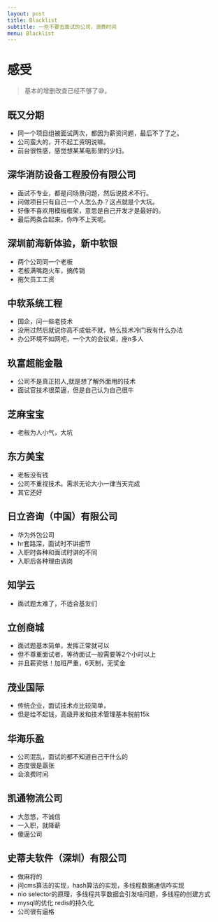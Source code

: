 ```yaml
---
layout: post
title: Blacklist
subtitle: 一些不要去面试的公司，浪费时间
menu: Blacklist
---
```

# 感受

> 基本的增删改查已经不够了😅。

## 既又分期

- 同一个项目组被面试两次，都因为薪资问题，最后不了了之。
- 公司蛮大的，开不起工资明说嘛。
- 前台很性感，感觉想某某电影里的少妇。

## 深华消防设备工程股份有限公司

- 面试不专业，都是问场景问题，然后说技术不行。
- 问做项目只有自己一个人怎么办？这点就是个大坑。
- 好像不喜欢用模板框架，意思是自己开发才是最好的。
- 最后两条合起来，你咋不上天呢。

## 深圳前海新体验，新中软银

- 两个公司同一个老板
- 老板满嘴跑火车，搞传销
- 拖欠员工工资

## 中软系统工程

- 国企，问一些老技术
- 没用过然后就说你高不成低不就，特么技术冷门我有什么办法
- 办公环境不如网吧，一个大的会议桌，座n多人

## 玖富超能金融

- 公司不是真正招人,就是想了解外面用的技术
- 面试官技术很菜逼，但是自己认为自己很牛

## 芝麻宝宝

- 老板为人小气，大坑

## 东方美宝

- 老板没有钱
- 公司不重视技术。需求无论大小一律当天完成
- 其它还好

## 日立咨询（中国）有限公司

- 华为外包公司
- hr套路深，面试时不讲细节
- 入职时各种和面试时讲的不同
- 入职后各种理由调岗

## 知学云

- 面试题太难了，不适合基友们

## 立创商城

- 面试题基本简单，发挥正常就可以
- 但不尊重面试者，等待面试一般需要等2个小时以上
- 并且薪资低！加班严重，6天制，无奖金

## 茂业国际

- 传统企业，面试技术点比较简单，
- 但是给不起钱，高级开发和技术管理基本税前15k

## 华海乐盈

- 公司混乱，面试的都不知道自己干什么的
- 态度很是嚣张
- 会浪费时间

## 凯通物流公司

- 大忽悠，不诚信
- 一入职，就降薪
- 傻逼公司

## 史蒂夫软件（深圳）有限公司

- 做麻将的
- 问cms算法的实现，hash算法的实现，多线程数据通信咋实现
- nio selector的原理，多线程共享数据会引发啥问题，多线程的创建方式
- mysql的优化 redis的持久化
- 公司很有逼格